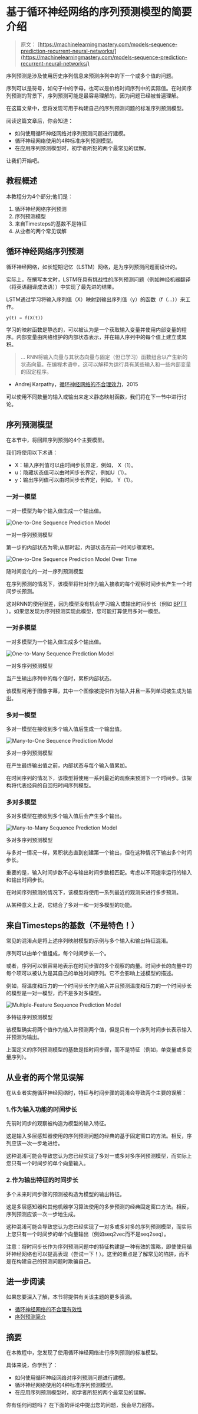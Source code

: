 # 基于循环神经网络的序列预测模型的简要介绍

> 原文： [https://machinelearningmastery.com/models-sequence-prediction-recurrent-neural-networks/](https://machinelearningmastery.com/models-sequence-prediction-recurrent-neural-networks/)

序列预测是涉及使用历史序列信息来预测序列中的下一个或多个值的问题。

序列可以是符号，如句子中的字母，也可以是价格时间序列中的实际值。在时间序列预测的背景下，序列预测可能是最容易理解的，因为问题已经被普遍理解。

在这篇文章中，您将发现可用于构建自己的序列预测问题的标准序列预测模型。

阅读这篇文章后，你会知道：

*   如何使用循环神经网络对序列预测问题进行建模。
*   循环神经网络使用的4种标准序列预测模型。
*   在应用序列预测模型时，初学者所犯的两个最常见的误解。

让我们开始吧。

## 教程概述

本教程分为4个部分;他们是：

1.  循环神经网络序列预测
2.  序列预测模型
3.  来自Timesteps的基数不是特征
4.  从业者的两个常见误解

## 循环神经网络序列预测

循环神经网络，如长短期记忆（LSTM）网络，是为序列预测问题而设计的。

实际上，在撰写本文时，LSTM在具有挑战性的序列预测问题（例如神经机器翻译（将英语翻译成法语））中实现了最先进的结果。

LSTM通过学习将输入序列值（X）映射到输出序列值（y）的函数（f（...））来工作。

```py
y(t) = f(X(t))
```

学习的映射函数是静态的，可以被认为是一个获取输入变量并使用内部变量的程序。内部变量由网络维护的内部状态表示，并在输入序列中的每个值上建立或累积。

> ... RNN将输入向量与其状态向量与固定（但已学习）函数组合以产生新的状态向量。在编程术语中，这可以解释为运行具有某些输入和一些内部变量的固定程序。

- Andrej Karpathy，[循环神经网络的不合理效力](http://karpathy.github.io/2015/05/21/rnn-effectiveness/)，2015

可以使用不同数量的输入或输出来定义静态映射函数，我们将在下一节中进行讨论。

## 序列预测模型

在本节中，将回顾序列预测的4个主要模型。

我们将使用以下术语：

*   X：输入序列值可以由时间步长界定，例如， X（1）。
*   u：隐藏状态值可以由时间步长界定，例如U（1）。
*   y：输出序列值可以由时间步长界定，例如， Y（1）。

### 一对一模型

一对一模型为每个输入值生成一个输出值。

![One-to-One Sequence Prediction Model](img/9d003e78650deee9725200142798e318.jpg)

一对一序列预测模型

第一步的内部状态为零;从那时起，内部状态在前一时间步骤累积。

![One-to-One Sequence Prediction Model Over Time](img/33ed145930c078eb149778f25c8ade49.jpg)

随时间变化的一对一序列预测模型

在序列预测的情况下，该模型将针对作为输入接收的每个观察时间步长产生一个时间步长预测。

这对RNN的使用很差，因为模型没有机会学习输入或输出时间步长（例如 [BPTT](http://machinelearningmastery.com/gentle-introduction-backpropagation-time/) ）。如果您发现为序列预测实现此模型，您可能打算使用多对一模型。

### 一对多模型

一对多模型为一个输入值生成多个输出值。

![One-to-Many Sequence Prediction Model](img/d349bd0c96ea19439383d5d662dc68e0.jpg)

一对多序列预测模型

当产生输出序列中的每个值时，累积内部状态。

该模型可用于图像字幕，其中一个图像被提供作为输入并且一系列单词被生成为输出。

### 多对一模型

多对一模型在接收到多个输入值后生成一个输出值。

![Many-to-One Sequence Prediction Model](img/93a51fff23b67f08c5f09917ade24ef4.jpg)

多对一序列预测模型

在产生最终输出值之前，内部状态与每个输入值累加。

在时间序列的情况下，该模型将使用一系列最近的观察来预测下一个时间步。该架构将代表经典的自回归时间序列模型。

### 多对多模型

多对多模型在接收到多个输入值后会产生多个输出。

![Many-to-Many Sequence Prediction Model](img/d19a3c3ce5678b7f0c072b644d376603.jpg)

多对多序列预测模型

与多对一情况一样，累积状态直到创建第一个输出，但在这种情况下输出多个时间步长。

重要的是，输入时间步数不必与输出时间步数相匹配。考虑以不同速率运行的输入和输出时间步长。

在时间序列预测的情况下，该模型将使用一系列最近的观测来进行多步预测。

从某种意义上说，它结合了多对一和一对多模型的功能。

## 来自Timesteps的基数（不是特色！）

常见的混淆点是将上述序列映射模型的示例与多个输入和输出特征混淆。

序列可以由单个值组成，每个时间步长一个。

或者，序列可以很容易地表示在时间步骤的多个观察的向量。时间步长的向量中的每个项可以被认为是其自己的单独时间序列。它不会影响上述模型的描述。

例如，将温度和压力的一个时间步长作为输入并且预测温度和压力的一个时间步长的模型是一对一模型，而不是多对多模型。

![Multiple-Feature Sequence Prediction Model](img/819751173ba8cb2e0c672782d85473d0.jpg)

多特征序列预测模型

该模型确实将两个值作为输入并预测两个值，但是只有一个序列时间步长表示输入并预测为输出。

上面定义的序列预测模型的基数是指时间步骤，而不是特征（例如，单变量或多变量序列）。

## 从业者的两个常见误解

在从业者实施循环神经网络时，特征与时间步骤的混淆会导致两个主要的误解：

### **1.作为输入功能的时间步长**

先前时间步的观察被构造为模型的输入特征。

这是输入多层感知器使用的序列预测问题的经典的基于固定窗口的方法。相反，序列应该一次一步地进给。

这种混淆可能会导致您认为您已经实现了多对一或多对多序列预测模型，而实际上您只有一个时间步的单个向量输入。

### **2.作为输出特征的时间步长**

多个未来时间步骤的预测被构造为模型的输出特征。

这是多层感知器和其他机器学习算法使用的多步预测的经典固定窗口方法。相反，序列预测应该一次一步地生成。

这种混淆可能会导致您认为您已经实现了一对多或多对多的序列预测模型，而实际上您只有一个时间步的单个向量输出（例如seq2vec而不是seq2seq）。

注意：将时间步长作为序列预测问题中的特征构建是一种有效的策略，即使使用循环神经网络也可以提高表现（尝试一下！）。这里的重点是了解常见的陷阱，而不是在构建自己的预测问题时欺骗自己。

## 进一步阅读

如果您要深入了解，本节将提供有关该主题的更多资源。

*   [循环神经网络的不合理有效性](http://karpathy.github.io/2015/05/21/rnn-effectiveness/)
*   [序列预测简介](http://data-mining.philippe-fournier-viger.com/an-introduction-to-sequence-prediction/)

## 摘要

在本教程中，您发现了使用循环神经网络进行序列预测的标准模型。

具体来说，你学到了：

*   如何使用循环神经网络对序列预测问题进行建模。
*   循环神经网络使用的4种标准序列预测模型。
*   在应用序列预测模型时，初学者所犯的两个最常见的误解。

你有任何问题吗？
在下面的评论中提出您的问题，我会尽力回答。